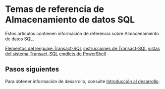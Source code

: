 <properties
   pageTitle="Temas de referencia sobre Almacenamiento de datos SQL | Microsoft Azure"
   description="Vínculos al contenido de referencia de Almacenamiento de datos SQL."
   services="sql-data-warehouse"
   documentationCenter="NA"
   authors="barbkess"
   manager="jhubbard"
   editor=""/>

<tags
   ms.service="sql-data-warehouse"
   ms.devlang="NA"
   ms.topic="article"
   ms.tgt_pltfrm="NA"
   ms.workload="data-services"
   ms.date="01/07/2016"
   ms.author="barbkess;sonyama"/>

# Temas de referencia de Almacenamiento de datos SQL

Estos artículos contienen información de referencia sobre Almacenamiento de datos SQL.

[Elementos del lenguaje Transact-SQL][] [instrucciones de Transact-SQL][] [vistas del sistema Transact-SQL][] [cmdlets de PowerShell][]



## Pasos siguientes
Para obtener información de desarrollo, consulte [Introducción al desarrollo][].

<!--Image references-->

<!--Article references-->
[Introducción al desarrollo]: sql-data-warehouse-overview-develop.md
[Elementos del lenguaje Transact-SQL]: sql-data-warehouse-reference-tsql-language-elements.md
[instrucciones de Transact-SQL]: sql-data-warehouse-reference-tsql-statements.md
[vistas del sistema Transact-SQL]: sql-data-warehouse-reference-tsql-system-views.md
[cmdlets de PowerShell]: sql-data-warehouse-reference-powershell-cmdlets.md


<!--MSDN references-->

<!---HONumber=AcomDC_0114_2016-->